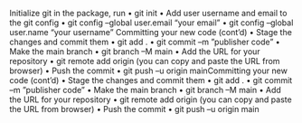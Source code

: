 Initialize git in the package, run
• git init
• Add user username and email to the git config
• git config –global user.email “your email”
• git config –global user.name “your username”
Committing your new
code (cont’d)
• Stage the changes and commit them
• git add .
• git commit –m ”publisher code”
• Make the main branch
• git branch –M main
• Add the URL for your repository
• git remote add origin (you can copy and paste the URL
from browser)
• Push the commit
• git push –u origin mainCommitting your new
code (cont’d)
• Stage the changes and commit them
• git add .
• git commit –m ”publisher code”
• Make the main branch
• git branch –M main
• Add the URL for your repository
• git remote add origin (you can copy and paste the URL
from browser)
• Push the commit
• git push –u origin main
